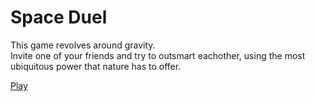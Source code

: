 # Space Duel

This game revolves around gravity.  
Invite one of your friends and try to outsmart eachother, using the most ubiquitous power that nature has to offer.

[Play](https://camieleon.github.io/Space-Duel "Space Duel")
